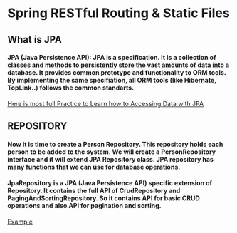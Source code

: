 # Spring RESTful Routing & Static Files

## What is JPA
#### JPA (Java Persistence API): JPA is a specification. It is a collection of classes and methods to persistently store the vast amounts of data into a database. It provides common prototype and functionality to ORM tools. By implementing the same specifiation, all ORM tools (like Hibernate, TopLink..) follows the common standarts.

[Here is most full Practice to Learn how to Accessing Data with JPA](https://spring.io/guides/gs/accessing-data-jpa/)





## REPOSITORY
#### Now it is time to create a Person Repository. This repository holds each person to be added to the system. We will create a PersonRepository interface and it will extend JPA Repository class. JPA repository has many functions that we can use for database operations.
#### JpaRepository is a JPA (Java Persistence API) specific extension of Repository. It contains the full API of CrudRepository and PagingAndSortingRepository. So it contains API for basic CRUD operations and also API for pagination and sorting.
[Example](https://www.baeldung.com/spring-data-repositories)
